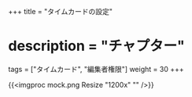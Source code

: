 +++
title = "タイムカードの設定"
# description = "チャプター"
tags = ["タイムカード", "編集者権限"]
weight = 30
+++

{{<imgproc mock.png Resize "1200x" "" />}}

